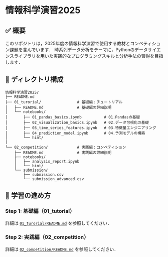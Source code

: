 # 情報科学演習2025

## ✅ 概要
このリポジトリは，2025年度の情報科学演習で使用する教材とコンペティション課題を含んでいます．
時系列データ分析をテーマに，Pythonのデータサイエンスライブラリを用いた実践的なプログラミングスキルと分析手法の習得を目指します．

## 📁 ディレクトリ構成

```
情報科学演習2025/
├── README.md
├── 01_turorial/                # 基礎編：チュートリアル
│   ├── README.md               # 基礎編の詳細説明
│   └── notebooks/
│       ├── 01_pandas_basics.ipynb          # 01.Pandasの基礎
│       ├── 02_visualization_basics.ipynb   # 02.データ可視化の基礎
│       ├── 03_time_series_features.ipynb   # 03.特徴量エンジニアリング
│       ├── 04_prediction_model.ipynb       # 04.予測モデルの構築
│       └── hint/
|
└── 02_competition/             # 実践編：コンペティション
    ├── README.md               # 実践編の詳細説明
    ├── notebooks/
    │   ├── analysis_report.ipynb
    │   └── hint/
    └── submission/
        ├── submission.csv
        └── submission_advanced.csv
```

## 🚀 学習の進め方

### Step 1: 基礎編（01_tutorial）
詳細は [`01_turorial/README.md`](https://github.com/muumin1107/CS-Exercise-TimeSeries/tree/main/01_tutorial) を参照してください．

### Step 2: 実践編（02_competition）
詳細は [`02_competition/README.md`](https://github.com/muumin1107/CS-Exercise-TimeSeries/tree/main/02_competition) を参照してください．
